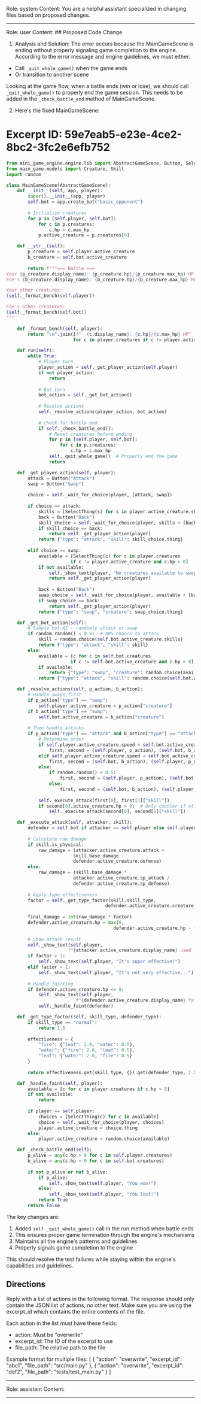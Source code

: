 Role: system
Content: You are a helpful assistant specialized in changing files based on proposed changes.
__________________
Role: user
Content: ## Proposed Code Change
1. Analysis and Solution:
The error occurs because the MainGameScene is ending without properly signaling game completion to the engine. According to the error message and engine guidelines, we must either:
- Call `_quit_whole_game()` when the game ends
- Or transition to another scene

Looking at the game flow, when a battle ends (win or lose), we should call `_quit_whole_game()` to properly end the game session. This needs to be added in the `_check_battle_end` method of MainGameScene.

2. Here's the fixed MainGameScene:

# Excerpt ID: 59e7eab5-e23e-4ce2-8bc2-3fc2e6efb752
```python main_game/scenes/main_game_scene.py
from mini_game_engine.engine.lib import AbstractGameScene, Button, SelectThing, DictionaryChoice
from main_game.models import Creature, Skill
import random

class MainGameScene(AbstractGameScene):
    def __init__(self, app, player):
        super().__init__(app, player)
        self.bot = app.create_bot("basic_opponent")
        
        # Initialize creatures
        for p in [self.player, self.bot]:
            for c in p.creatures:
                c.hp = c.max_hp
            p.active_creature = p.creatures[0]

    def __str__(self):
        p_creature = self.player.active_creature
        b_creature = self.bot.active_creature
        
        return f"""=== Battle ===
Your {p_creature.display_name}: {p_creature.hp}/{p_creature.max_hp} HP
Foe's {b_creature.display_name}: {b_creature.hp}/{b_creature.max_hp} HP

Your other creatures:
{self._format_bench(self.player)}

Foe's other creatures:
{self._format_bench(self.bot)}
"""

    def _format_bench(self, player):
        return "\n".join([f"- {c.display_name}: {c.hp}/{c.max_hp} HP" 
                         for c in player.creatures if c != player.active_creature])

    def run(self):
        while True:
            # Player turn
            player_action = self._get_player_action(self.player)
            if not player_action:
                return
                
            # Bot turn
            bot_action = self._get_bot_action()
            
            # Resolve actions
            self._resolve_actions(player_action, bot_action)
            
            # Check for battle end
            if self._check_battle_end():
                # Reset creatures before ending
                for p in [self.player, self.bot]:
                    for c in p.creatures:
                        c.hp = c.max_hp
                self._quit_whole_game()  # Properly end the game
                return

    def _get_player_action(self, player):
        attack = Button("Attack")
        swap = Button("Swap")
        
        choice = self._wait_for_choice(player, [attack, swap])
        
        if choice == attack:
            skills = [SelectThing(s) for s in player.active_creature.skills]
            back = Button("Back")
            skill_choice = self._wait_for_choice(player, skills + [back])
            if skill_choice == back:
                return self._get_player_action(player)
            return {"type": "attack", "skill": skill_choice.thing}
            
        elif choice == swap:
            available = [SelectThing(c) for c in player.creatures 
                        if c != player.active_creature and c.hp > 0]
            if not available:
                self._show_text(player, "No creatures available to swap!")
                return self._get_player_action(player)
                
            back = Button("Back")
            swap_choice = self._wait_for_choice(player, available + [back])
            if swap_choice == back:
                return self._get_player_action(player)
            return {"type": "swap", "creature": swap_choice.thing}

    def _get_bot_action(self):
        # Simple bot AI - randomly attack or swap
        if random.random() < 0.8:  # 80% chance to attack
            skill = random.choice(self.bot.active_creature.skills)
            return {"type": "attack", "skill": skill}
        else:
            available = [c for c in self.bot.creatures 
                        if c != self.bot.active_creature and c.hp > 0]
            if available:
                return {"type": "swap", "creature": random.choice(available)}
            return {"type": "attack", "skill": random.choice(self.bot.active_creature.skills)}

    def _resolve_actions(self, p_action, b_action):
        # Handle swaps first
        if p_action["type"] == "swap":
            self.player.active_creature = p_action["creature"]
        if b_action["type"] == "swap":
            self.bot.active_creature = b_action["creature"]
            
        # Then handle attacks
        if p_action["type"] == "attack" and b_action["type"] == "attack":
            # Determine order
            if self.player.active_creature.speed > self.bot.active_creature.speed:
                first, second = (self.player, p_action), (self.bot, b_action)
            elif self.player.active_creature.speed < self.bot.active_creature.speed:
                first, second = (self.bot, b_action), (self.player, p_action)
            else:
                if random.random() < 0.5:
                    first, second = (self.player, p_action), (self.bot, b_action)
                else:
                    first, second = (self.bot, b_action), (self.player, p_action)
                    
            self._execute_attack(first[0], first[1]["skill"])
            if second[0].active_creature.hp > 0:  # Only counter if still alive
                self._execute_attack(second[0], second[1]["skill"])

    def _execute_attack(self, attacker, skill):
        defender = self.bot if attacker == self.player else self.player
        
        # Calculate raw damage
        if skill.is_physical:
            raw_damage = (attacker.active_creature.attack + 
                         skill.base_damage - 
                         defender.active_creature.defense)
        else:
            raw_damage = (skill.base_damage * 
                         attacker.active_creature.sp_attack / 
                         defender.active_creature.sp_defense)
            
        # Apply type effectiveness
        factor = self._get_type_factor(skill.skill_type, 
                                     defender.active_creature.creature_type)
        
        final_damage = int(raw_damage * factor)
        defender.active_creature.hp = max(0, 
                                        defender.active_creature.hp - final_damage)
        
        # Show attack result
        self._show_text(self.player, 
                       f"{attacker.active_creature.display_name} used {skill.display_name}!")
        if factor > 1:
            self._show_text(self.player, "It's super effective!")
        elif factor < 1:
            self._show_text(self.player, "It's not very effective...")
            
        # Handle fainting
        if defender.active_creature.hp <= 0:
            self._show_text(self.player, 
                          f"{defender.active_creature.display_name} fainted!")
            self._handle_faint(defender)

    def _get_type_factor(self, skill_type, defender_type):
        if skill_type == "normal":
            return 1.0
            
        effectiveness = {
            "fire": {"leaf": 2.0, "water": 0.5},
            "water": {"fire": 2.0, "leaf": 0.5},
            "leaf": {"water": 2.0, "fire": 0.5}
        }
        
        return effectiveness.get(skill_type, {}).get(defender_type, 1.0)

    def _handle_faint(self, player):
        available = [c for c in player.creatures if c.hp > 0]
        if not available:
            return
            
        if player == self.player:
            choices = [SelectThing(c) for c in available]
            choice = self._wait_for_choice(player, choices)
            player.active_creature = choice.thing
        else:
            player.active_creature = random.choice(available)

    def _check_battle_end(self):
        p_alive = any(c.hp > 0 for c in self.player.creatures)
        b_alive = any(c.hp > 0 for c in self.bot.creatures)
        
        if not p_alive or not b_alive:
            if p_alive:
                self._show_text(self.player, "You won!")
            else:
                self._show_text(self.player, "You lost!")
            return True
        return False
```

The key changes are:
1. Added `self._quit_whole_game()` call in the run method when battle ends
2. This ensures proper game termination through the engine's mechanisms
3. Maintains all the engine's patterns and guidelines
4. Properly signals game completion to the engine

This should resolve the test failures while staying within the engine's capabilities and guidelines.

## Directions
Reply with a list of actions in the following format. The response should only contain the JSON list of actions, no other text.
Make sure you are using the excerpt_id which contains the entire contents of the file.

Each action in the list must have these fields:
- action: Must be "overwrite"
- excerpt_id: The ID of the excerpt to use
- file_path: The relative path to the file

Example format for multiple files:
[
    {
        "action": "overwrite",
        "excerpt_id": "abc1",
        "file_path": "src/main.py"
    },
    {
        "action": "overwrite",
        "excerpt_id": "def2",
        "file_path": "tests/test_main.py"
    }
]
__________________
Role: assistant
Content: 
__________________
